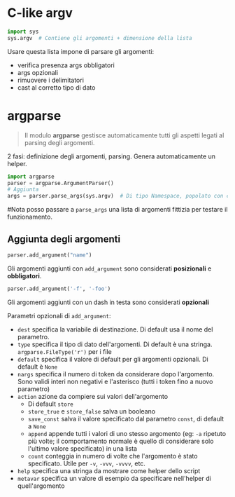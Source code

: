 # C-like argv
```Python
import sys
sys.argv  # Contiene gli argomenti + dimensione della lista
```

Usare questa lista impone di parsare gli argomenti:
- verifica presenza args obbligatori
- args opzionali
- rimuovere i delimitatori
- cast al corretto tipo di dato

# argparse
>Il modulo **argparse** gestisce automaticamente tutti gli aspetti legati al parsing degli argomenti.

2 fasi: definizione degli argomenti, parsing. Genera automaticamente un helper.

```Python
import argparse
parser = argparse.ArgumentParser()
# Aggiunta
args = parser.parse_args(sys.argv)  # Di tipo Namespace, popolato con coppie variabile-valore
```

#Nota posso passare a `parse_args` una lista di argomenti fittizia per testare il funzionamento.
## Aggiunta degli argomenti
```Python
parser.add_argument("name")
```
Gli argomenti aggiunti con `add_argument` sono considerati **posizionali** e **obbligatori**.

```Python
parser.add_argument('-f', '-foo')
```
Gli argomenti aggiunti con un dash in testa sono considerati **opzionali**

Parametri opzionali di `add_argument`:
- `dest` specifica la variabile di destinazione. Di default usa il nome del parametro.
- `type` specifica il tipo di dato dell'argomenti. Di default è una stringa. `argparse.FileType('r')` per i file
- `default` specifica il valore di default per gli argomenti opzionali. Di default è `None`
- `nargs` specifica il numero di token da considerare dopo l'argomento. Sono validi interi non negativi e l'asterisco (tutti i token fino a nuovo parametro)
- `action` azione da compiere sui valori dell'argomento
	- Di default `store`
	- `store_true` e `store_false` salva un booleano 
	- `save_const` salva il valore specificato dal parametro `const`, di default a `None`
	- `append` appende tutti i valori di uno stesso argomento (eg: `-a` ripetuto più volte; il comportamento normale è quello di considerare solo l'ultimo valore specificato) in una lista
	- `count` conteggia in numero di volte che l'argomento è stato specificato. Utile per `-v`, `-vvv`, `-vvvv`, etc.
- `help` specifica una stringa da mostrare come helper dello script
- `metavar` specifica un valore di esempio da specificare nell'helper di quell'argomento

